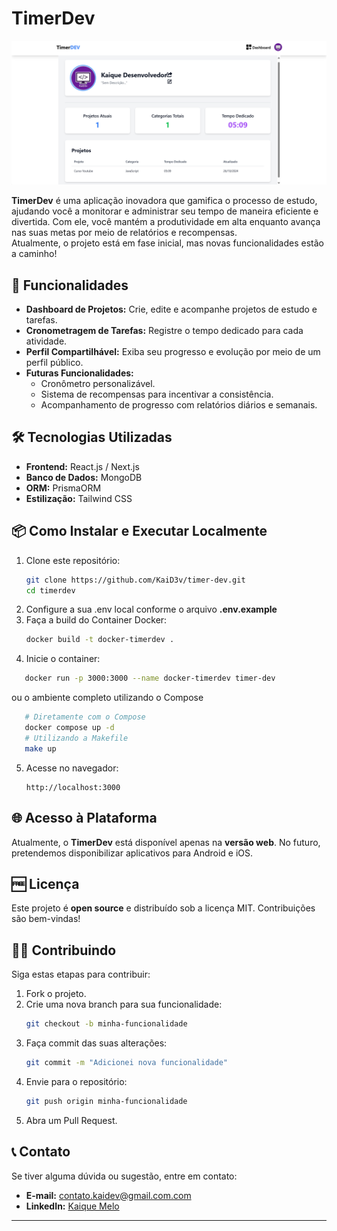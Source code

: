 # TimerDev

![TimerDev](/public/image-4.png)

**TimerDev** é uma aplicação inovadora que gamifica o processo de estudo, ajudando você a monitorar e administrar seu tempo de maneira eficiente e divertida. Com ele, você mantém a produtividade em alta enquanto avança nas suas metas por meio de relatórios e recompensas.  
Atualmente, o projeto está em fase inicial, mas novas funcionalidades estão a caminho!

## 🚀 Funcionalidades

- **Dashboard de Projetos:** Crie, edite e acompanhe projetos de estudo e tarefas.
- **Cronometragem de Tarefas:** Registre o tempo dedicado para cada atividade.
- **Perfil Compartilhável:** Exiba seu progresso e evolução por meio de um perfil público.
- **Futuras Funcionalidades:**
  - Cronômetro personalizável.
  - Sistema de recompensas para incentivar a consistência.
  - Acompanhamento de progresso com relatórios diários e semanais.

## 🛠️ Tecnologias Utilizadas

- **Frontend:** React.js / Next.js
- **Banco de Dados:** MongoDB
- **ORM:** PrismaORM
- **Estilização:** Tailwind CSS

## 📦 Como Instalar e Executar Localmente

1. Clone este repositório:
   ```bash
   git clone https://github.com/KaiD3v/timer-dev.git
   cd timerdev
   ```
2. Configure a sua .env local conforme o arquivo **.env.example**
3. Faça a build do Container Docker:
   ```bash
   docker build -t docker-timerdev .
   ```
4. Inicie o container:
```bash
   docker run -p 3000:3000 --name docker-timerdev timer-dev
``` 
ou o ambiente completo utilizando o Compose
```bash
   # Diretamente com o Compose
   docker compose up -d 
   # Utilizando a Makefile
   make up
```
5. Acesse no navegador:
   ```
   http://localhost:3000
   ```

## 🌐 Acesso à Plataforma

Atualmente, o **TimerDev** está disponível apenas na **versão web**. No futuro, pretendemos disponibilizar aplicativos para Android e iOS.

## 🆓 Licença

Este projeto é **open source** e distribuído sob a licença MIT. Contribuições são bem-vindas!

## 🧑‍💻 Contribuindo

Siga estas etapas para contribuir:

1. Fork o projeto.
2. Crie uma nova branch para sua funcionalidade:
   ```bash
   git checkout -b minha-funcionalidade
   ```
3. Faça commit das suas alterações:
   ```bash
   git commit -m "Adicionei nova funcionalidade"
   ```
4. Envie para o repositório:
   ```bash
   git push origin minha-funcionalidade
   ```
5. Abra um Pull Request.

## 📞 Contato

Se tiver alguma dúvida ou sugestão, entre em contato:

- **E-mail:** contato.kaidev@gmail.com.com
- **LinkedIn:** [Kaique Melo](https://www.linkedin.com/in/kaique-ricardo-de-melo-98969b256/)

---
